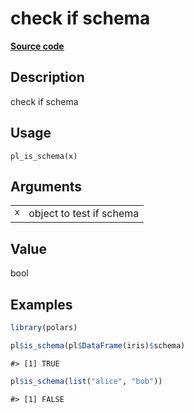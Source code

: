

# check if schema

[**Source code**](https://github.com/pola-rs/r-polars/tree/8dac37e8bf89bcd080a13d0ed20dd1dc2bee615f/R/datatype.R#L8)

## Description

check if schema

## Usage

<pre><code class='language-R'>pl_is_schema(x)
</code></pre>

## Arguments

<table>
<tr>
<td style="white-space: nowrap; font-family: monospace; vertical-align: top">
<code id="x">x</code>
</td>
<td>
object to test if schema
</td>
</tr>
</table>

## Value

bool

## Examples

``` r
library(polars)

pl$is_schema(pl$DataFrame(iris)$schema)
```

    #> [1] TRUE

``` r
pl$is_schema(list("alice", "bob"))
```

    #> [1] FALSE
